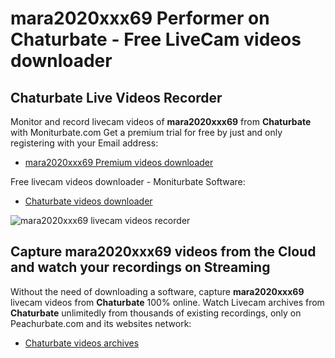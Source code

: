 # mara2020xxx69 Performer on Chaturbate - Free LiveCam videos downloader

## Chaturbate Live Videos Recorder

Monitor and record livecam videos of **mara2020xxx69** from **Chaturbate** with Moniturbate.com
Get a premium trial for free by just and only registering with your Email address:
* [mara2020xxx69 Premium videos downloader](https://moniturbate.com/request-demo-licence-key.html)

Free livecam videos downloader - Moniturbate Software:
* [Chaturbate videos downloader](https://moniturbate.com/moniturbate-download-software.html)

![mara2020xxx69 livecam videos recorder](https://peachurnet.com/templates/moniturbate-software.png)


## Capture mara2020xxx69 videos from the Cloud and watch your recordings on Streaming

Without the need of downloading a software, capture **mara2020xxx69** livecam videos from **Chaturbate** 100% online.
Watch Livecam archives from **Chaturbate** unlimitedly from thousands of existing recordings, only on Peachurbate.com and its websites network:
* [Chaturbate videos archives](https://peachurnet.com/)